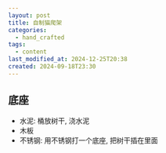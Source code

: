 ```yaml
---
layout: post
title: 自制猫爬架
categories:
  - hand_crafted
tags:
  - content
last_modified_at: 2024-12-25T20:38
created: 2024-09-18T23:30
---
```


## 底座

- 水泥: 桶放树干, 浇水泥
- 木板
- 不锈钢: 用不锈钢打一个底座, 把树干插在里面